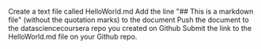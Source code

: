 Create a text file called HelloWorld.md
Add the line "## This is a markdown file" (without the quotation marks) to the document
Push the document to the datasciencecoursera repo you created on Github
Submit the link to the HelloWorld.md file on your Github repo.
